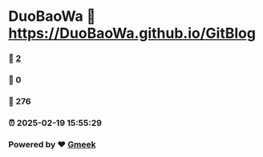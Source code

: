# DuoBaoWa :link: https://DuoBaoWa.github.io/GitBlog 
### :page_facing_up: [2](https://DuoBaoWa.github.io/GitBlog/tag.html) 
### :speech_balloon: 0 
### :hibiscus: 276 
### :alarm_clock: 2025-02-19 15:55:29 
### Powered by :heart: [Gmeek](https://github.com/Meekdai/Gmeek)
